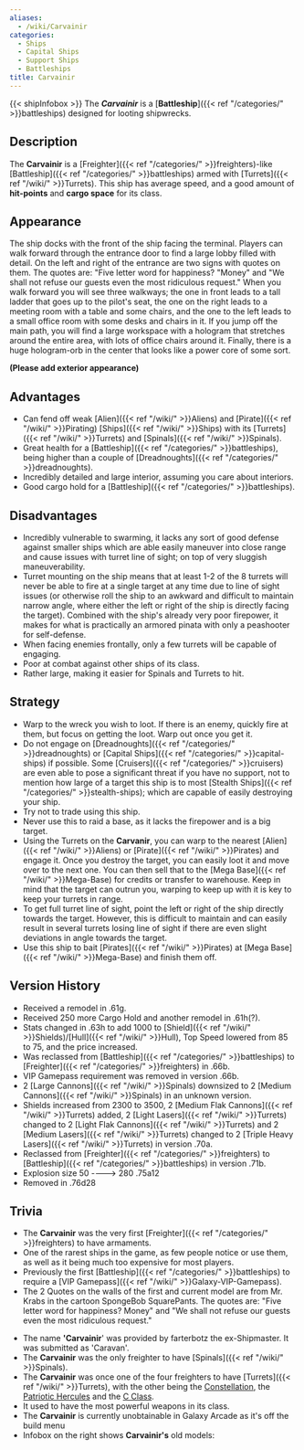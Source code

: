```yaml
---
aliases:
  - /wiki/Carvainir
categories:
  - Ships
  - Capital Ships
  - Support Ships
  - Battleships
title: Carvainir
---
```


{{< shipInfobox >}} The **_Carvainir_** is a [**Battleship**]({{< ref "/categories/" >}}battleships) designed for looting shipwrecks.

## Description

The **Carvainir** is a [Freighter]({{< ref "/categories/" >}}freighters)-like [Battleship]({{< ref "/categories/" >}}battleships) armed with [Turrets]({{< ref "/wiki/" >}}Turrets). This ship has average speed, and a good amount of **hit-points** and **cargo space** for its class.  

## Appearance

The ship docks with the front of the ship facing the terminal. Players can walk forward through the entrance door to find a large lobby filled with detail. On the left and right of the entrance are two signs with quotes on them. The quotes are: "Five letter word for happiness? "Money" and "We shall not refuse our guests even the most ridiculous request." When you walk forward you will see three walkways; the one in front leads to a tall ladder that goes up to the pilot's seat, the one on the right leads to a meeting room with a table and some chairs, and the one to the left leads to a small office room with some desks and chairs in it. If you jump off the main path, you will find a large workspace with a hologram that stretches around the entire area, with lots of office chairs around it. Finally, there is a huge hologram-orb in the center that looks like a power core of some sort.

**(Please add exterior appearance)**

## Advantages

- Can fend off weak [Alien]({{< ref "/wiki/" >}}Aliens) and [Pirate]({{< ref "/wiki/" >}}Pirating) [Ships]({{< ref "/wiki/" >}}Ships) with its [Turrets]({{< ref "/wiki/" >}}Turrets) and [Spinals]({{< ref "/wiki/" >}}Spinals).
- Great health for a [Battleship]({{< ref "/categories/" >}}battleships), being higher than a couple of [Dreadnoughts]({{< ref "/categories/" >}}dreadnoughts).
- Incredibly detailed and large interior, assuming you care about interiors.
- Good cargo hold for a [Battleship]({{< ref "/categories/" >}}battleships).

## Disadvantages

- Incredibly vulnerable to swarming, it lacks any sort of good defense against smaller ships which are able easily maneuver into close range and cause issues with turret line of sight; on top of very sluggish maneuverability.
- Turret mounting on the ship means that at least 1-2 of the 8 turrets will never be able to fire at a single target at any time due to line of sight issues (or otherwise roll the ship to an awkward and difficult to maintain narrow angle, where either the left or right of the ship is directly facing the target). Combined with the ship's already very poor firepower, it makes for what is practically an armored pinata with only a peashooter for self-defense.
- When facing enemies frontally, only a few turrets will be capable of engaging.
- Poor at combat against other ships of its class.
- Rather large, making it easier for Spinals and Turrets to hit.

## Strategy

- Warp to the wreck you wish to loot. If there is an enemy, quickly fire at them, but focus on getting the loot. Warp out once you get it.
- Do not engage on [Dreadnoughts]({{< ref "/categories/" >}}dreadnoughts) or [Capital Ships]({{< ref "/categories/" >}}capital-ships) if possible. Some [Cruisers]({{< ref "/categories/" >}}cruisers) are even able to pose a significant threat if you have no support, not to mention how large of a target this ship is to most [Stealth Ships]({{< ref "/categories/" >}}stealth-ships); which are capable of easily destroying your ship.
- Try not to trade using this ship.
- Never use this to raid a base, as it lacks the firepower and is a big target.
- Using the Turrets on the **Carvanir**, you can warp to the nearest [Alien]({{< ref "/wiki/" >}}Aliens) or [Pirate]({{< ref "/wiki/" >}}Pirates) and engage it. Once you destroy the target, you can easily loot it and move over to the next one. You can then sell that to the [Mega Base]({{< ref "/wiki/" >}}Mega-Base) for credits or transfer to warehouse. Keep in mind that the target can outrun you, warping to keep up with it is key to keep your turrets in range.
- To get full turret line of sight, point the left or right of the ship directly towards the target. However, this is difficult to maintain and can easily result in several turrets losing line of sight if there are even slight deviations in angle towards the target.
- Use this ship to bait [Pirates]({{< ref "/wiki/" >}}Pirates) at [Mega Base]({{< ref "/wiki/" >}}Mega-Base) and finish them off.

## Version History

- Received a remodel in .61g.
- Received 250 more Cargo Hold and another remodel in .61h(?).
- Stats changed in .63h to add 1000 to [Shield]({{< ref "/wiki/" >}}Shields)/[Hull]({{< ref "/wiki/" >}}Hull), Top Speed lowered from 85 to 75, and the price increased.
- Was reclassed from [Battleship]({{< ref "/categories/" >}}battleships) to [Freighter]({{< ref "/categories/" >}}freighters) in .66b.
- VIP Gamepass requirement was removed in version .66b.
- 2 [Large Cannons]({{< ref "/wiki/" >}}Spinals) downsized to 2 [Medium Cannons]({{< ref "/wiki/" >}}Spinals) in an unknown version.
- Shields increased from 2300 to 3500, 2 [Medium Flak Cannons]({{< ref "/wiki/" >}}Turrets) added, 2 [Light Lasers]({{< ref "/wiki/" >}}Turrets) changed to 2 [Light Flak Cannons]({{< ref "/wiki/" >}}Turrets) and 2 [Medium Lasers]({{< ref "/wiki/" >}}Turrets) changed to 2 [Triple Heavy Lasers]({{< ref "/wiki/" >}}Turrets) in version .70a.
- Reclassed from [Freighter]({{< ref "/categories/" >}}freighters) to [Battleship]({{< ref "/categories/" >}}battleships) in version .71b.
- Explosion size 50 ----> 280 .75a12
- Removed in .76d28

## Trivia

- The **Carvainir** was the very first [Freighter]({{< ref "/categories/" >}}freighters) to have armaments.
- One of the rarest ships in the game, as few people notice or use them, as well as it being much too expensive for most players.
- Previously the first [Battleship]({{< ref "/categories/" >}}battleships) to require a [VIP Gamepass]({{< ref "/wiki/" >}}Galaxy-VIP-Gamepass).
- The 2 Quotes on the walls of the first and current model are from Mr. Krabs in the cartoon SpongeBob SquarePants. The quotes are: "Five letter word for happiness? Money" and "We shall not refuse our guests even the most ridiculous request."

<!-- -->

- The name **'Carvainir**' was provided by farterbotz the ex-Shipmaster. It was submitted as 'Caravan'.
- The **Carvainir** was the only freighter to have [Spinals]({{< ref "/wiki/" >}}Spinals).
- The **Carvainir** was once one of the four freighters to have [Turrets]({{< ref "/wiki/" >}}Turrets), with the other being the [Constellation](https://roblox-galaxy-official.fandom.com/wiki/Constellation), the [Patriotic Hercules](https://roblox-galaxy-official.fandom.com/wiki/Patriotic_Hercules) and the [C Class](https://roblox-galaxy-official.fandom.com/wiki/C_Class).
- It used to have the most powerful weapons in its class.
- The **Carvainir** is currently unobtainable in Galaxy Arcade as it's off the build menu
- Infobox on the right shows **Carvainir's** old models:
